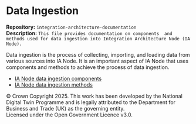 # Data Ingestion

**Repository:** `integration-architecture-documentation`  
**Description:** `This file provides documentation on components  and methods used for data ingestion into Integration Architecture Node (IA Node).`  
<!-- SPDX-License-Identifier: OGL-UK-3.0 -->

Data ingestion is the process of collecting, importing, and loading data from various sources into IA Node. It is an important aspect of IA Node that uses components and methods to achieve the process of data ingestion. 
- [IA Node data ingestion components](data-ingestion-components.md) 
- [IA Node data ingestion methods](data-ingestion-methods.md) 



© Crown Copyright 2025. This work has been developed by the National Digital Twin Programme and is legally attributed to the Department for Business and Trade (UK) as the governing entity.  
Licensed under the Open Government Licence v3.0.  
